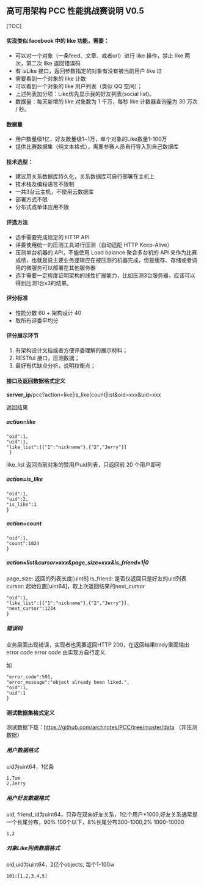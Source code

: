 ## 高可用架构 PCC 性能挑战赛说明 V0.5

[TOC]

#### 实现类似 facebook 中的 like 功能，需要：

* 可以对一个对象（一条feed、文章、或者url）进行 like 操作，禁止 like 两次，第二次 like 返回错误码
* 有 isLike 接口，返回参数指定的对象有没有被当前用户 like 过
* 需要看到一个对象的 like 计数
* 可以看到一个对象的 like 用户列表（类似 QQ 空间）；
* 上述列表加分项：Like优先显示我的好友列表(social list)。
* 数据量：每天新增的 like 对象数为 1 千万，每秒 like 计数器查询量为 30 万次 / 秒。


#### 数据量

- 用户数量级1亿，好友数量级1~1万，单个对象的Like数量1-100万
- 提供比赛数据集（纯文本格式），需要参赛人员自行导入到自己数据库

#### 技术选型：

- 建议用关系数据库持久化，关系数据库可自行部署在主机上
- 技术栈及编程语言不限制
- 一共3台云主机，不使用云数据库
- 部署方式不限
- 分布式或单体应用不限

#### 评选方法

- 选手需要完成规定的 HTTP API
- 评委使用统一的压测工具进行压测（自动适配 HTTP Keep-Alive）
- 压测单台机器的 API，不能使用 Load balance 聚合多台机的 API 来作为比赛成绩，也就是说主要业务逻辑应在被压测的机器完成，但是缓存、存储或者调用的微服务可以部署在其他服务器
- 选手需要一定程度证明架构的线性扩展能力，比如压测3台服务器，应该可以得到压测1台x3的结果。


#### 评分标准

- 性能分数 60 + 架构设计 40
- 取所有评委平均分

#### 评分展示环节

1. 有架构设计文档或者方便评委理解的展示材料；
2. RESTful 接口，压测数据；
3. 最好有优缺点分析，说明权衡点；

#### 接口及返回数据格式定义

**server_ip**/pcc?action=like|is_like|count|list&oid=xxx&uid=xxx

返回结果

##### action=like

```{
"oid":1,
"uid":1,
"like_list":[{"1":"nickname"},{"2","Jerry"}]
 }
```

like_list 返回当前对象的赞用户uid列表，只返回前 20 个用户即可

##### action=is_like

```{
"oid":1,
"uid":2,
"is_like":1
}
```

##### action=count

```{
"oid":1,
"count":1024
}
```

##### action=list&cursor=xxx&page_size=xxx&is_friend=1|0

page_size: 返回的列表长度[uint8]
is_friend: 是否仅返回只是好友的uid列表
cursor: 起始位置[uint64]，取上次返回结果的next_cursor

```{
"oid":1,
"like_list":[{"1":"nickname"},{"2","Jerry"}],
"next_cursor":1234
}
```

##### 错误码
业务层面出现错误，实现者也需要返回HTTP 200，在返回结果body里面输出error code
error code 由实现方自行定义

如

```{
"error_code":501,
"error_message":"object already been liked.",
"oid":1,
"uid":1
}
```

#### 测试数据集格式定义

测试数据下载：https://github.com/archnotes/PCC/tree/master/data （非压测数据）

##### 用户数据格式

uid为uint64，1亿条

```uid,nickname
1,Tom
2,Jerry
```

##### 用户好友数据格式

uid, friend_id为uint64，只存在双向好友关系，1亿个用户*1000,好友关系通常是一个长尾分布，90% 100个以下，8%长尾分布300-1000,2% 1000-10000

```uid,friend_id
1,2
```

##### 对象Like列表数据格式

oid,uid为uint64，2亿个objects, 每个1-100w

```oid,like_uids
101:[1,2,3,4,5]
```
